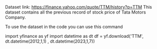 Dataset link: https://finance.yahoo.com/quote/TTM/history?p=TTM
This dataset contains all the previous record of stock price of Tata Motors Company.

To use the dataset in the code you can use this command
 
import yfinance as yf
import datetime as dt
df = yf.download('TTM', dt.datetime(2012,1,1) , dt.datetime(2023,1,7)) 